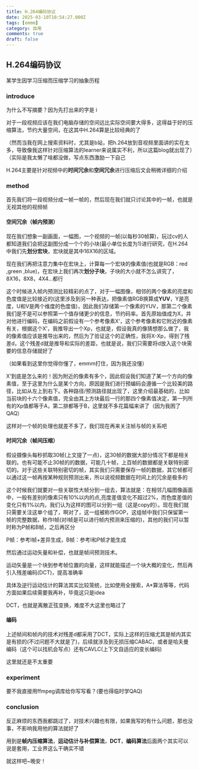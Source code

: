 ```yaml
---
title: H.264编码协议
date: 2025-03-10T10:54:27.000Z
tags: [emmm]
category: 自用
comments: true
draft: false
---
```


## H.264编码协议

某学生因学习压缩而压缩学习的抽象历程

### introduce

为什么不写摘要？因为先打出来的字是 i

对于一段视频应该在我们电脑存储的空间远比实际空间要大得多，这得益于好的压缩算法，节约大量空间，在这其中H.264算是比较经典的了

（然而当我在网上搜索资料时，尤其是b站，把h.264放到音视频里面讲的实在太多，导致像我这样针对压缩算法的learner来说属实不利，所以这篇blog就出现了）（实际是我太懒了啥都没做，写点东西激励一下自己

H.264主要是针对视频中的**时间冗余**和**空间冗余**进行压缩后文会稍微详细的介绍

### method

首先我们将一段视频分成一帧一帧的，然后现在我们就只讨论其中的一帧，也就是无视其他的视频帧

#### 空间冗余（帧内预测）

现在我们想象一副画面，一幅图，一个视频的一帧(以每秒30帧算)，玩过cv的人都知道我们会把这副图分成一个个的小块(最小单位长度为1)进行研究，在H.264中我们先**划分宏块**，宏块就是其中16X16的区域。

现在我们再把注意力集中在宏块上，计算每一个宏块的像素值(也就是RGB：red ,green ,blue)，在宏块上我们再次**划分子块**，子块的大小就不怎么讲究了，8X16，8X8，4X4...都行

这个时候进入帧内预测比较精彩的点了，对于一幅图像，相邻的两个像素的亮度和色度值是比较接近的(这里涉及到另一种表达，把像素值RGB换算成**YUV**，Y是亮度，U和V是两个维度的色度值)，因此我们存储第一个像素的YUV，那第二个像素我们是不是可以参照第一个值存储更少的信息，节约码率。首先原始值成为X，并对他进行编码，在编码之前假设有一个参考像素X‘，这个参考像素和它附近的像素有关，根据这个X’，我推导出一个Xp，也就是，假设我真的像猜想那么做了，我的像素值应该是推导出来的，然后为了验证这个的正确性，我将X-Xp，得到了残差d，这个残差d就是推导和实际的差距，也就是说，我们只需要将d放入这个块需要的信息存储就好了

（如果看到这里你觉得你懂了，emmm打住，因为我还没懂）

X‘到底是怎么来的！因为附近的像素有多个，因此假设我们知道了某一个方向的像素值，至于这里为什么是某个方向，原因是我们进行预编码会遵循一个比较美的路径，比如从左上到右下。各种路径/预测路径就出现了，这里介绍最基础的，比如当前块的十六个像素值，完全由其上方块最后一行的那四个像素值决定，第一列所有的Xp值都等于A，第二排都等于B，这里就不多花篇幅来讲了（因为我困了QAQ）

这样对一个帧的处理也就差不多了，我们现在再来关注帧与帧的关系吧

#### 时间冗余（帧间压缩）

假设摄像头每秒抓取30帧(上文提了一点)，这30帧的数据大部分情况下都是相关联的。也有可能不止30帧的的数据，可能几十帧，上百帧的数据都是关联特别密切的。对于这些关联特别密切的帧，其实我们只需要保存一帧的数据，其它帧都可以通过这一帧再按某种规则预测出来，所以说视频数据在时间上的冗余是极多的

这个时候我们就要对一些关联性大帧分到一组去，算法就是：在相邻几幅图像画面中，一般有差别的像素只有10%以内的点,亮度差值变化不超过2%，而色度差值的变化只有1%以内，我们认为这样的图可以分到一组（这是copy的）。现在我们就只需要关注这单个组了，啊对了，这一组被称作GOP，这组帧中我们只保留第一帧的完整数据，称作I帧(对I帧是可以进行帧内预测来压缩的)，其他的我们可以暂时称为P帧和B帧，之后再区分

P帧：参考I帧+差异生成，B帧：参考I和P帧才能生成

然后通过运动矢量和补偿，也就是帧间预测技术。

运动矢量是一个块到参考帧位置的向量，这样就能描述一个块大概的变化，然后再引入残差编码(DCT)，提高准确率

具体及逆行运动估计的算法其实比较笼统，比如使用全搜索，A\*算法等等，代码方面如果后续需要我再补，毕竟这只是idea

DCT，也就是离散正弦变换，难度不大这里也略过了

#### 编码

上述帧间和帧内的技术对残差d都采用了DCT，实际上这样的压缩尤其是帧内其实是有损的(不过问题不大就是了)，后续就涉及到无损压缩CABAC，或者是哈夫曼编码（这个可以找机会写点）还有CAVLC(上下文自适应的变长编码)

这里就还是不太重要

### experiment

要不我直接用ffmpeg调库给你写写看？(要也得临时学QAQ)

### conclusion

反正麻烦的东西我都跳过了，对技术兴趣也有限，如果我写的有什么问题，那也没事，不影响我用他的算法就好了

用到是**帧内压缩算法**，**运动估计与补偿算法**，**DCT**，**编码算法**后面两个其实可以说是套用，工业界这么干确实不错

就这样吧~晚安！
